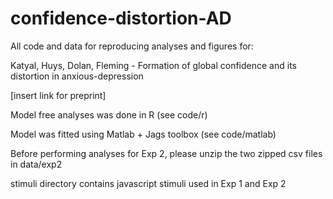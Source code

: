 # confidence-distortion-AD

All code and data for reproducing analyses and figures for:

Katyal, Huys, Dolan, Fleming - Formation of global confidence and its distortion in anxious-depression

[insert link for preprint]


Model free analyses was done in R (see code/r)

Model was fitted using Matlab + Jags toolbox (see code/matlab)


Before performing analyses for Exp 2, please unzip the two zipped csv files in data/exp2


stimuli directory contains javascript stimuli used in Exp 1 and Exp 2
